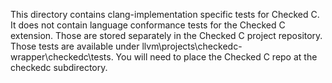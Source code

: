 This directory contains clang-implementation specific tests for Checked C.
It does not contain language conformance tests for the Checked C extension.
Those are stored separately in the Checked C project repository.  Those tests
are available under llvm\projects\checkedc-wrapper\checkedc\tests.  You 
will need to place the Checked C repo at the checkedc subdirectory.



